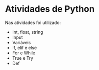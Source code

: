 # Atividades de Python

Nas atividades foi utilizado:
- Int, float, string
- Input
- Variáveis
- If, elif e else
- For e While
- True e Try
- Def
